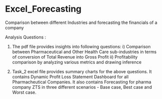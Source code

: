 # Excel_Forecasting
Comparison between different Industries and forecasting the financials of a company 

Analysis Questions :

1) The pdf file provides insights into following questions:
    i) Comparison between Pharmaceutical and Other Health Care sub-industries in terms of conversion of Total Revenue into Gross Profit
    ii) Profitability comparison by analyzing various metrics and drawing inference 

2) Task_2 excel file provides summary charts for the above questions. 
   It contains Dynamic Profit Loss Statement Dashboard for all Pharmacheutical Companies.
   It also contains Forecasting for pharma company ZTS in three different scenarios - Base case, Best case and Worst case.
   
